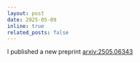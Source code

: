 ```yaml
---
layout: post
date: 2025-05-09
inline: true
related_posts: false
---
```


I published a new preprint [arxiv:2505.06343](https://arxiv.org/abs/2505.06343)